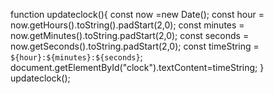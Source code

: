 function updateclock(){
     const now =new Date();
     const hour = now.getHours().toString().padStart(2,0);
     const minutes = now.getMinutes().toString.padStart(2,0);
     const seconds = now.getSeconds().toString.padStart(2,0);
     const timeString = `${hour}:${minutes}:${seconds}`;
     document.getElementById("clock").textContent=timeString;
}
updateclock();
